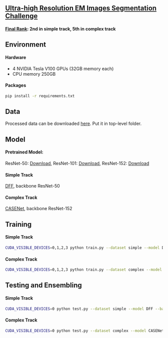 ## [Ultra-high Resolution EM Images Segmentation Challenge](https://www.biendata.com/competition/urisc/)

#### [Final Rank](https://www.biendata.com/competition/urisc/winners): 2nd in simple track, 5th in complex track

## Environment
#### Hardware

- 4 NVIDIA Tesla V100 GPUs (32GB memory each)
- CPU memory 250GB

#### Packages
```bash
pip install -r requirements.txt
```

## Data
Processed data can be downloaded [here](https://pan.baidu.com/s/1LrP56-fstinTh3cNUtTRKg). Put it in top-level folder.

## Model
#### Pretrained Model:
ResNet-50: [Download](https://hangzh.s3.amazonaws.com/encoding/models/resnet50-25c4b509.zip), 
ResNet-101: [Download](https://hangzh.s3.amazonaws.com/encoding/models/resnet101-2a57e44d.zip),
ResNet-152: [Download](https://hangzh.s3.amazonaws.com/encoding/models/resnet152-0d43d698.zip)

#### Simple Track
[DFF](https://arxiv.org/abs/1902.09104), backbone ResNet-50

#### Complex Track
[CASENet](https://arxiv.org/abs/1705.09759), backbone ResNet-152


## Training

#### Simple Track
```bash
CUDA_VISIBLE_DEVICES=0,1,2,3 python train.py --dataset simple --model DFF --backbone resnet50 --batch-size 4 --lr 0.0014 --epochs 200 --crop-size 960 --aug --k 1
```

#### Complex Track
```bash
CUDA_VISIBLE_DEVICES=0,1,2,3 python train.py --dataset complex --model CASENet --backbone resnet152 --batch-size 4 --lr 0.0014 --epochs 45 --crop-size 1280 --aug --kernel-size 9 --edge-weight 0.4
```

## Testing and Ensembling
#### Simple Track
```bash
CUDA_VISIBLE_DEVICES=0 python test.py --dataset simple --model DFF --backbone resnet50
```
#### Complex Track
```bash
CUDA_VISIBLE_DEVICES=0 python test.py --dataset complex --model CASENet --backbone resnet152
```
